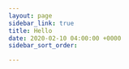 ```yaml
---
layout: page
sidebar_link: true
title: Hello
date: 2020-02-10 04:00:00 +0000
sidebar_sort_order: 

---
```

